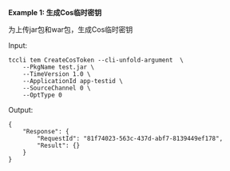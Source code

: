 **Example 1: 生成Cos临时密钥**

为上传jar包和war包，生成Cos临时密钥

Input: 

```
tccli tem CreateCosToken --cli-unfold-argument  \
    --PkgName test.jar \
    --TimeVersion 1.0 \
    --ApplicationId app-testid \
    --SourceChannel 0 \
    --OptType 0
```

Output: 
```
{
    "Response": {
        "RequestId": "81f74023-563c-437d-abf7-8139449ef178",
        "Result": {}
    }
}
```

